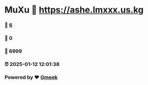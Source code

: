 # MuXu :link: https://ashe.lmxxx.us.kg 
### :page_facing_up: [6](https://ashe.lmxxx.us.kg/tag.html) 
### :speech_balloon: 0 
### :hibiscus: 6999 
### :alarm_clock: 2025-01-12 12:01:38 
### Powered by :heart: [Gmeek](https://github.com/Meekdai/Gmeek)
